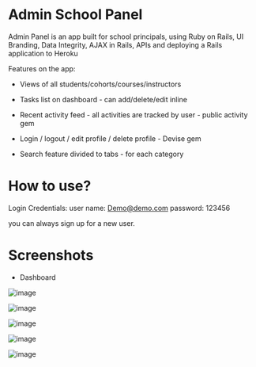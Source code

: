 # Admin School Panel

Admin Panel is an app built for school principals, using Ruby on Rails, UI Branding, Data Integrity, AJAX in Rails, APIs and deploying a Rails application to Heroku

Features on the app:

* Views of all students/cohorts/courses/instructors

* Tasks list on dashboard - can add/delete/edit inline

* Recent activity feed - all activities are tracked by user - public activity gem

* Login / logout / edit profile / delete profile - Devise gem

* Search feature divided to tabs - for each category


# How to use?

Login Credentials:
user name: Demo@demo.com
password: 123456

you can always sign up for a new user.


# Screenshots

* Dashboard

![image](https://user-images.githubusercontent.com/18123962/40380424-0a5e0fe2-5dc7-11e8-96be-a89d8a1c519f.png)



![image](https://user-images.githubusercontent.com/18123962/40380431-0d73b81c-5dc7-11e8-89ae-8b7e68fe4612.png)

![image](https://user-images.githubusercontent.com/18123962/40380434-0f11bd4a-5dc7-11e8-8688-1bfa2b544f2c.png)

![image](https://user-images.githubusercontent.com/18123962/40380791-07ea781c-5dc8-11e8-8890-3cdb9340066c.png)

![image](https://user-images.githubusercontent.com/18123962/40380798-0ba3b50e-5dc8-11e8-8f09-75691bdf1735.png)
